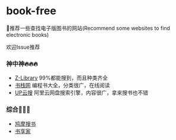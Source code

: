 # book-free
🚀推荐一些查找电子版图书的网站(Recommend some websites to find electronic books)

欢迎Issue推荐

### 神中神🔥🔥🔥

- [Z-Library](https://z-library.se/)  99%都能搜到，而且种类齐全
- [书栈网](https://www.bookstack.cn/)  编程书大全，分类很广，在线阅读
- [UP云搜](https://www.upyunso.com/)  阿里云网盘搜索引擎，内容很广，拿来搜书也不错

### 综合🚀🚀🚀

- [鸠摩搜书](https://www.jiumodiary.com/)
- [书享家](https://www.shuxiangjia.cn/)
